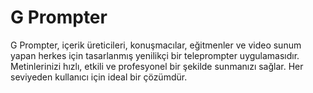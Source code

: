 # G Prompter
G Prompter, içerik üreticileri, konuşmacılar, eğitmenler ve video sunum yapan herkes için tasarlanmış yenilikçi bir teleprompter uygulamasıdır. Metinlerinizi hızlı, etkili ve profesyonel bir şekilde sunmanızı sağlar. Her seviyeden kullanıcı için ideal bir çözümdür.
